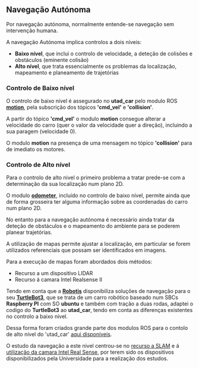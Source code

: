 ## Navegação Autónoma

Por navegação autónoma, normalmente entende-se navegação sem intervenção humana.

A navegação Autónoma implica controlos a dois níveis:
  - __Baixo nível__, que inclui o controlo de velocidade, a deteção de colisões e obstáculos (eminente colisão)
  - __Alto nível__, que trata essencialmente os problemas da localização, mapeamento e planeamento de trajetórias
 
### Controlo de Baixo nível

O controlo de baixo nível é assegurado no __utad_car__ pelo modulo ROS [__motion__](./Controlo%20dos%20Motores%20de%20tração.md#modulo-motion), pela subscrição dos tópicos __'cmd_vel'__ e __'collision'__.

A partir do tópico __'cmd_vel'__ o modulo __motion__ consegue alterar a velocidade do carro (quer o valor da velocidade quer a direção), incluindo a sua paragem (velocidade 0).

O modulo __motion__ na presença de uma mensagem no tópico __'collision'__ para de imediato os motores.

### Controlo de Alto nível

Para o controlo de alto nivel o primeiro problema a tratar prede-se com a determinação da sua localização num plano 2D.

O modulo [__odometer__](./Odómetro.md), incluído no controlo de baixo nível, permite ainda que de forma grosseira ter alguma informação sobre as coordenadas do carro num plano 2D.

No entanto para a navegação autónoma é necessário ainda tratar da deteção de obstáculos e o mapeamento do ambiente para se poderem planear trajetórias.

A utilização de mapas permite ajustar a localização, em particular se forem utilizados referenciais que possam ser identificados em imagens.

Para a execução de mapas foram abordados dois métodos:
- Recurso a um dispositivo LIDAR
- Recurso á camara Intel Realsense II

Tendo em conta que a [__Robotis__](http://en.robotis.com/) disponibiliza soluções de navegação para o seu [__TurtleBot3__](https://emanual.robotis.com/docs/en/platform/turtlebot3/overview/#overview), que se trata de um carro robótico baseado num SBCs __Raspberry PI__ com SO __ubuntu__ e também com tração a duas rodas, adaptei o codigo do __TurtleBot3__ ao __utad_car__, tendo em conta as diferenças existentes no controlo a baixo nível.

Dessa forma foram criados grande parte dos modulos ROS para o contolo de alto nível do 'utad_car' [aqui disponíveis](../ROS/catkin_ws/src/).

O estudo da navegação a este nivel centrou-se no [recurso a SLAM](./SLAM.md) e á [utilização da camara Intel Real Sense](), por terem sido os dispositivos disponibilizados pela Universidade para a realização dos estudos. 

